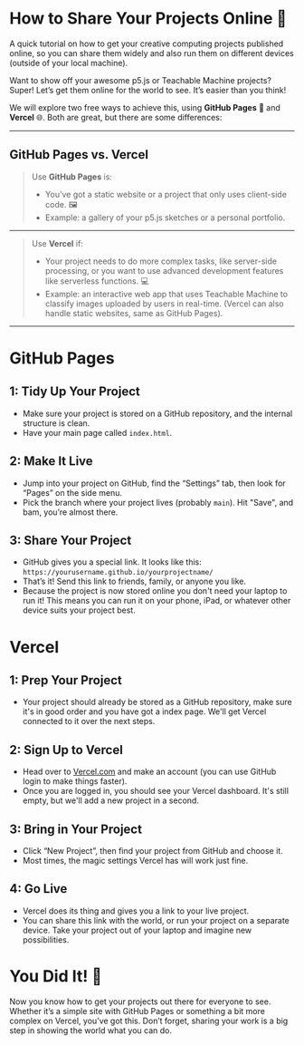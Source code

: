 # How to Share Your Projects Online 🚀

A quick tutorial on how to get your creative computing projects published online, so you can share them widely and also run them on different devices (outside of your local machine).

Want to show off your awesome p5.js or Teachable Machine projects? Super! Let’s get them online for the world to see. It’s easier than you think!

We will explore two free ways to achieve this, using **GitHub Pages** 📄 and **Vercel** 🌐. Both are great, but there are some differences:

---

## GitHub Pages vs. Vercel

> Use **GitHub Pages** is:
> - You’ve got a static website or a project that only uses client-side code. 🖼️
> - Example: a gallery of your p5.js sketches or a personal portfolio.

---

> Use **Vercel** if:
> - Your project needs to do more complex tasks, like server-side processing, or you want to use advanced development features like serverless functions. 💻
> - Example: an interactive web app that uses Teachable Machine to classify images uploaded by users in real-time. (Vercel can also handle static websites, same as GitHub Pages).

---

# GitHub Pages

## 1: Tidy Up Your Project

- Make sure your project is stored on a GitHub repository, and the internal structure is clean.
- Have your main page called `index.html`.

## 2: Make It Live

- Jump into your project on GitHub, find the “Settings” tab, then look for “Pages” on the side menu.
- Pick the branch where your project lives (probably `main`). Hit "Save", and bam, you’re almost there.

## 3: Share Your Project

- GitHub gives you a special link. It looks like this: `https://yourusername.github.io/yourprojectname/`
- That’s it! Send this link to friends, family, or anyone you like.
- Because the project is now stored online you don't need your laptop to run it! This means you can run it on your phone, iPad, or whatever other device suits your project best.

# Vercel

## 1: Prep Your Project

- Your project should already be stored as a GitHub repository, make sure it's in good order and you have got a index page. We'll get Vercel connected to it over the next steps.

## 2: Sign Up to Vercel

- Head over to [Vercel.com](https://vercel.com) and make an account (you can use GitHub login to make things faster).
- Once you are logged in, you should see your Vercel dashboard. It's still empty, but we'll add a new project in a second.

## 3: Bring in Your Project

- Click “New Project”, then find your project from GitHub and choose it.
- Most times, the magic settings Vercel has will work just fine.

## 4: Go Live

- Vercel does its thing and gives you a link to your live project.
- You can share this link with the world, or run your project on a separate device. Take your project out of your laptop and imagine new possibilities.

# You Did It! 🎉

Now you know how to get your projects out there for everyone to see. Whether it’s a simple site with GitHub Pages or something a bit more complex on Vercel, you’ve got this. Don’t forget, sharing your work is a big step in showing the world what you can do.
